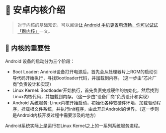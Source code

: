 #  安卓内核介绍

> 对于内核的基础知识，可以阅读[让 Android 手机更省电流畅，你可以试试「刷内核」](https://sspai.com/post/56296)一文。

## 󱤭 内核的重要性

Android 设备的启动分为三个阶段：

+ Boot Loader: Android设备打开电源后，首先会从处理器片上ROM的启动引导代码开始执行，寻找Bootloader代码，并加载到内存。（这一步由“芯片厂商”负责设计和实现）
+ Linux Kernel: Bootloader开始执行，首先负责完成硬件的初始化，然后找到Linux内核代码，并加载到内存。（这一步由“设备厂商”负责设计和实现）
+ Android 系统服务: Linux内核开始启动，初始化各种软硬件环境，加载驱动程序，挂载根文件系统，并执行init程序，由此开启Android的世界。（这一步则是Android内核开发过程中需要涉及的地方）

Android系统实际上是运行在Linux Kernel之上的一系列系统服务进程。